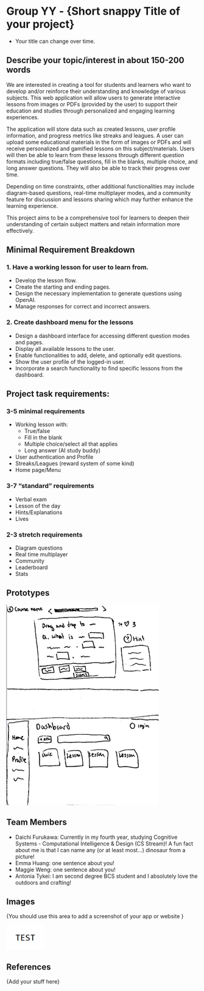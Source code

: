 # Group YY - {Short snappy Title of your project}

- Your title can change over time.

## Describe your topic/interest in about 150-200 words

We are interested in creating a tool for students and learners who want to develop and/or reinforce their understanding and knowledge of various subjects. This web application will allow users to generate interactive lessons from images or PDFs (provided by the user) to support their education and studies through personalized and engaging learning experiences.

The application will store data such as created lessons, user profile information, and progress metrics like streaks and leagues. A user can upload some educational materials in the form of images or PDFs and will receive personalized and gamified lessons on this subject/materials. Users will then be able to learn from these lessons through different question formats including true/false questions, fill in the blanks, multiple choice, and long answer questions. They will also be able to track their progress over time.

Depending on time constraints, other additional functionalities may include diagram-based questions, real-time multiplayer modes, and a community feature for discussion and lessons sharing which may further enhance the learning experience.

This project aims to be a comprehensive tool for learners to deepen their understanding of certain subject matters and retain information more effectively.

## Minimal Requirement Breakdown

### 1. Have a working lesson for user to learn from.
- Develop the lesson flow.
- Create the starting and ending pages.
- Design the necessary implementation to generate questions using OpenAI.
- Manage responses for correct and incorrect answers.

### 2. Create dashboard menu for the lessons
- Design a dashboard interface for accessing different question modes and pages.
- Display all available lessons to the user.
- Enable functionalities to add, delete, and optionally edit questions.
- Show the user profile of the logged-in user.
- Incorporate a search functionality to find specific lessons from the dashboard.

## Project task requirements:
### 3-5 minimal requirements
- Working lesson with:
  - True/false
  - Fill in the blank
  - Multiple choice/select all that applies
  - Long answer (AI study buddy)
- User authentication and Profile
-  Streaks/Leagues (reward system of some kind)
- Home page/Menu
### 3-7 “standard” requirements
- Verbal exam
- Lesson of the day
- Hints/Explanations
- Lives
### 2-3 stretch requirements
- Diagram questions
- Real time multiplayer
- Community
- Leaderboard
- Stats

## Prototypes
<img src="images/prototype.jpg" width="400px">



## Team Members

- Daichi Furukawa: Currently in my fourth year, studying Cognitive Systems - Computational Intelligence & Design (CS Stream)! A fun fact about me is that I can name any (or at least most...) dinosaur from a picture!
- Emma Huang: one sentence about you!
- Maggie Weng: one sentence about you!
- Antonia Tykei: I am second degree BCS student and I absolutely love the outdoors and crafting!

## Images

{You should use this area to add a screenshot of your app or website }

<img src ="images/test.png" width="100px">

## References

{Add your stuff here}



